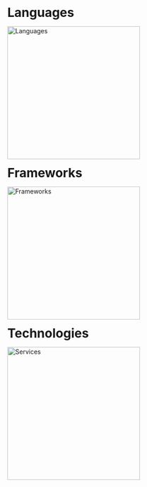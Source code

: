 <!-- Tech stack -->

<p align="left"><strong><span style="font-size: 2em;">Languages</span></strong></p>
<p align="left">
  <img src="https://skillicons.dev/icons?i=js,ts,py,&theme=dark&perline=4" width="300" alt="Languages" />
</p>
<p align="left"><strong><span style="font-size: 2em;">Frameworks</span></strong></p>
<p align="left">
  <img src="https://skillicons.dev/icons?i=express,nodejs,,&theme=dark&perline=4" width="300" alt="Frameworks" />
</p>
<p align="left"><strong><span style="font-size: 2em;">Technologies</span></strong></p>
<p align="left">
  <img src="https://skillicons.dev/icons?i=mongodb,mysql,postgresql,linux,git&theme=dark&perline=4" width="300" alt="Services" />
</p>
